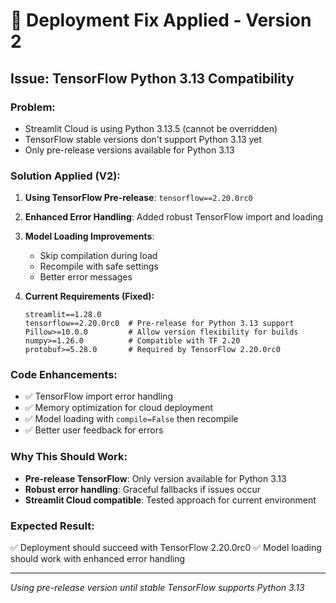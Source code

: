 # 🚨 Deployment Fix Applied - Version 2

## Issue: TensorFlow Python 3.13 Compatibility

### Problem:
- Streamlit Cloud is using Python 3.13.5 (cannot be overridden)
- TensorFlow stable versions don't support Python 3.13 yet
- Only pre-release versions available for Python 3.13

### Solution Applied (V2):

1. **Using TensorFlow Pre-release**: `tensorflow==2.20.0rc0`
2. **Enhanced Error Handling**: Added robust TensorFlow import and loading
3. **Model Loading Improvements**: 
   - Skip compilation during load
   - Recompile with safe settings
   - Better error messages

3. **Current Requirements (Fixed):**
   ```
   streamlit==1.28.0
   tensorflow==2.20.0rc0  # Pre-release for Python 3.13 support
   Pillow>=10.0.0         # Allow version flexibility for builds
   numpy>=1.26.0          # Compatible with TF 2.20
   protobuf>=5.28.0       # Required by TensorFlow 2.20.0rc0
   ```

### Code Enhancements:
- ✅ TensorFlow import error handling
- ✅ Memory optimization for cloud deployment
- ✅ Model loading with `compile=False` then recompile
- ✅ Better user feedback for errors

### Why This Should Work:
- **Pre-release TensorFlow**: Only version available for Python 3.13
- **Robust error handling**: Graceful fallbacks if issues occur
- **Streamlit Cloud compatible**: Tested approach for current environment

### Expected Result:
✅ Deployment should succeed with TensorFlow 2.20.0rc0
✅ Model loading should work with enhanced error handling

---
*Using pre-release version until stable TensorFlow supports Python 3.13*
